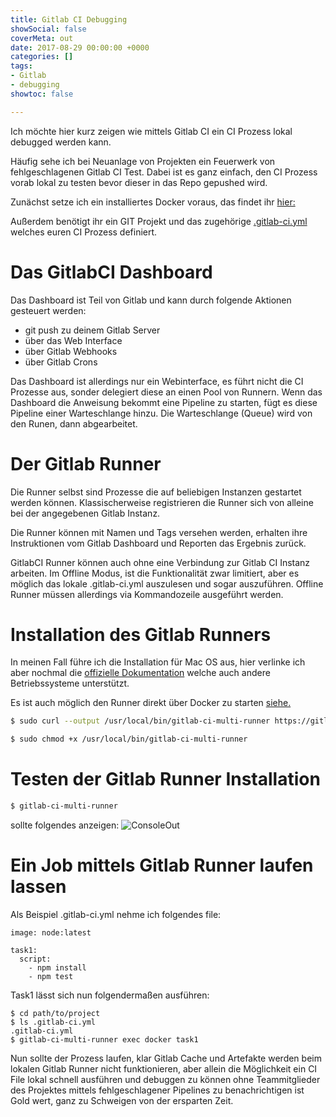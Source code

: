 ```yaml
---
title: Gitlab CI Debugging
showSocial: false
coverMeta: out
date: 2017-08-29 00:00:00 +0000
categories: []
tags:
- Gitlab
- debugging
showtoc: false

---
```

Ich möchte hier kurz zeigen wie mittels Gitlab CI ein CI Prozess lokal debugged werden kann.

Häufig sehe ich bei Neuanlage von Projekten ein Feuerwerk von fehlgeschlagenen Gitlab CI Test. Dabei ist es ganz einfach, den CI Prozess vorab lokal zu testen bevor dieser in das Repo gepushed wird.

<!--more-->

Zunächst setze ich ein installiertes Docker voraus, das findet ihr [hier:](https://www.docker.com/get-docker)

Außerdem benötigt ihr ein GIT Projekt und das zugehörige [.gitlab-ci.yml](https://docs.gitlab.com/ce/ci/quick_start/README.html) welches euren CI Prozess definiert. 

# Das GitlabCI Dashboard

Das Dashboard ist Teil von Gitlab und kann durch folgende Aktionen gesteuert werden:
- git push zu deinem Gitlab Server
- über das Web Interface
- über Gitlab Webhooks
- über Gitlab Crons

Das Dashboard ist allerdings nur ein Webinterface, es führt nicht die CI Prozesse aus, sonder delegiert diese an einen Pool von Runnern. Wenn das Dashboard die Anweisung bekommt eine Pipeline zu starten, fügt es diese Pipeline einer Warteschlange hinzu. Die Warteschlange (Queue) wird von den Runen, dann abgearbeitet.

# Der Gitlab Runner

Die Runner selbst sind Prozesse die auf beliebigen Instanzen gestartet werden können. Klassischerweise registrieren die Runner sich von alleine bei der angegebenen Gitlab Instanz.

Die Runner können mit Namen und Tags versehen werden, erhalten ihre Instruktionen vom Gitlab Dashboard und Reporten das Ergebnis zurück.

GitlabCI Runner können auch ohne eine Verbindung zur Gitlab CI Instanz arbeiten. Im Offline Modus, ist die Funktionalität zwar limitiert, aber es möglich das lokale .gitlab-ci.yml auszulesen und sogar auszuführen. Offline Runner müssen allerdings via Kommandozeile ausgeführt werden.

# Installation des Gitlab Runners

In meinen Fall führe ich die Installation für Mac OS aus, hier verlinke ich aber nochmal die [offizielle Dokumentation](https://docs.gitlab.com/runner/install/osx.html#installation) welche auch andere Betriebssysteme unterstützt. 

Es ist auch möglich den Runner direkt über Docker zu starten [siehe.](https://hub.docker.com/r/gitlab/gitlab-runner/)

```bash
$ sudo curl --output /usr/local/bin/gitlab-ci-multi-runner https://gitlab-ci-multi-runner-downloads.s3.amazonaws.com/latest/binaries/gitlab-ci-multi-runner-darwin-amd64
```

```Bash
$ sudo chmod +x /usr/local/bin/gitlab-ci-multi-runner
```

# Testen der Gitlab Runner Installation
```Bash
$ gitlab-ci-multi-runner
```

sollte folgendes anzeigen:
![ConsoleOut](/img/ci-debugging/05561FD7-FE82-4A7B-8E92-E8C10828DADF.jpg)

# Ein Job mittels Gitlab Runner laufen lassen

Als Beispiel .gitlab-ci.yml nehme ich folgendes file:

```
image: node:latest

task1:
  script:
    - npm install
    - npm test
```

Task1 lässt sich nun folgendermaßen ausführen:

```
$ cd path/to/project
$ ls .gitlab-ci.yml
.gitlab-ci.yml
$ gitlab-ci-multi-runner exec docker task1
```

Nun sollte der Prozess laufen, klar Gitlab Cache und Artefakte werden beim lokalen Gitlab Runner nicht funktionieren, aber allein die Möglichkeit ein CI File lokal schnell ausführen und debuggen zu können ohne Teammitglieder des Projektes mittels fehlgeschlagener Pipelines zu benachrichtigen ist Gold wert, ganz zu Schweigen von der ersparten Zeit.
